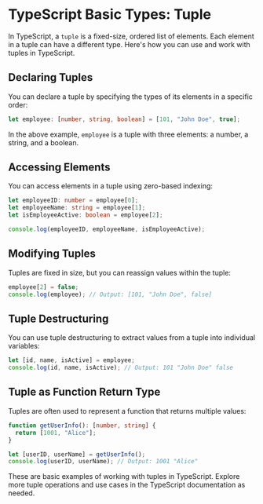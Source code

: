 # TypeScript Basic Types: Tuple

In TypeScript, a `tuple` is a fixed-size, ordered list of elements. Each element in a tuple can have a different type. Here's how you can use and work with tuples in TypeScript.

## Declaring Tuples

You can declare a tuple by specifying the types of its elements in a specific order:

```typescript
let employee: [number, string, boolean] = [101, "John Doe", true];
```

In the above example, `employee` is a tuple with three elements: a number, a string, and a boolean.

## Accessing Elements

You can access elements in a tuple using zero-based indexing:

```typescript
let employeeID: number = employee[0];
let employeeName: string = employee[1];
let isEmployeeActive: boolean = employee[2];

console.log(employeeID, employeeName, isEmployeeActive);
```

## Modifying Tuples

Tuples are fixed in size, but you can reassign values within the tuple:

```typescript
employee[2] = false;
console.log(employee); // Output: [101, "John Doe", false]
```

## Tuple Destructuring

You can use tuple destructuring to extract values from a tuple into individual variables:

```typescript
let [id, name, isActive] = employee;
console.log(id, name, isActive); // Output: 101 "John Doe" false
```

## Tuple as Function Return Type

Tuples are often used to represent a function that returns multiple values:

```typescript
function getUserInfo(): [number, string] {
  return [1001, "Alice"];
}

let [userID, userName] = getUserInfo();
console.log(userID, userName); // Output: 1001 "Alice"
```

These are basic examples of working with tuples in TypeScript. Explore more tuple operations and use cases in the TypeScript documentation as needed.
